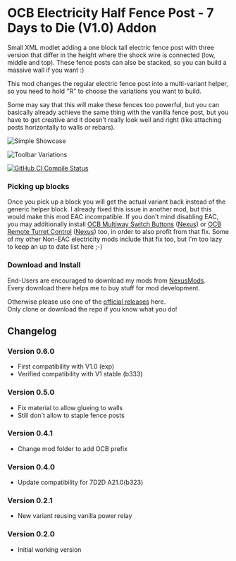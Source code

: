 # OCB Electricity Half Fence Post - 7 Days to Die (V1.0) Addon

Small XML modlet adding a one block tall electric fence post with
three version that differ in the height where the shock wire is
connected (low, middle and top). These fence posts can also be
stacked, so you can build a massive wall if you want :)

This mod changes the regular electric fence post into a
multi-variant helper, so you need to hold "R" to choose
the variations you want to build.

Some may say that this will make these fences too powerful, but
you can basically already achieve the same thing with the vanilla
fence post, but you have to get creative and it doesn't really look
well and right (like attaching posts horizontally to walls or rebars).

![Simple Showcase](Screens/in-game-showcase.jpg)

![Toolbar Variations](Screens/toolbar-variations.png)

[![GitHub CI Compile Status][3]][2]

### Picking up blocks

Once you pick up a block you will get the actual variant back instead
of the generic helper block. I already fixed this issue in another mod,
but this would make this mod EAC incompatible. If you don't mind disabling
EAC, you may additionally install [OCB Multiway Switch Buttons][6] ([Nexus][7])
or [OCB Remote Turret Control][4] ([Nexus][5]) too, in order to also profit
from that fix. Some of my other Non-EAC electricity mods include that fix
too, but I'm too lazy to keep an up to date list here ;-)

[4]: https://github.com/OCB7D2D/OcbRemoteTurretControl
[5]: https://www.nexusmods.com/7daystodie/mods/2279
[6]: https://github.com/OCB7D2D/OcbElectricityButtonsPush
[7]: https://www.nexusmods.com/7daystodie/mods/1741

### Download and Install

End-Users are encouraged to download my mods from [NexusMods][4].  
Every download there helps me to buy stuff for mod development.

Otherwise please use one of the [official releases][1] here.  
Only clone or download the repo if you know what you do!

## Changelog

### Version 0.6.0

- First compatibility with V1.0 (exp)
- Verified compatibility with V1 stable (b333)

### Version 0.5.0

- Fix material to allow glueing to walls
- Still don't allow to staple fence posts

### Version 0.4.1

- Change mod folder to add OCB prefix

### Version 0.4.0

- Update compatibility for 7D2D A21.0(b323)

### Version 0.2.1

- New variant reusing vanilla power relay

### Version 0.2.0

- Initial working version

[1]: https://github.com/OCB7D2D/OcbElectricityHalfFencePost/releases
[2]: https://github.com/OCB7D2D/OcbElectricityHalfFencePost/actions/workflows/ci.yml
[3]: https://github.com/OCB7D2D/OcbElectricityHalfFencePost/actions/workflows/ci.yml/badge.svg
[4]: https://www.nexusmods.com/7daystodie/mods/2340